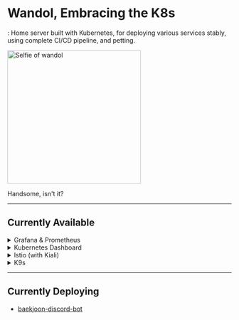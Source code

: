 # Wandol, Embracing the K8s
: Home server built with Kubernetes, for deploying various services stably, using complete CI/CD pipeline, and petting.

<img width="300" alt="Selfie of wandol" src="https://github.com/synoti21/wandol-embracing-the-k8s/assets/58936172/4f7ac1e4-768c-48a5-a4c9-22f85597796e">

Handsome, isn't it?

---
## Currently Available
<details>
<summary>Grafana & Prometheus</summary>
<div markdown="1">

<img width="563" alt="Grafana and Prometheus" src="https://github.com/synoti21/wandol-embracing-the-k8s/assets/58936172/db1e297b-24d9-455b-8827-e4f3890e89c5">


</div>
</details>

<details>
<summary>Kubernetes Dashboard</summary>
<div markdown="1">

<img width="1156" alt="Kubernetes Dashboard" src="https://github.com/synoti21/wandol-embracing-the-k8s/assets/58936172/2098f4bc-66fe-4207-9bd8-eebd92b63397">

</div>
</details>

<details>
<summary>Istio (with Kiali)</summary>
<div markdown="1">
<img width="1076" alt="istio" src="https://github.com/synoti21/wandol-embracing-the-k8s/assets/58936172/0b0631c0-97b8-4629-a0c9-3fa9746cd805">

</div>
</details>

</div>
</details>

<details>
<summary>K9s</summary>
<div markdown="1">
<img width="818" alt="k9s" src="https://github.com/synoti21/wandol-embracing-the-k8s/assets/58936172/bc7692b9-32f7-48dc-a71b-b5200c196815">

</div>
</details>

---
## Currently Deploying
- [baekjoon-discord-bot](https://github.com/boaz-baekjoon/baekjoon-discord-bot)
